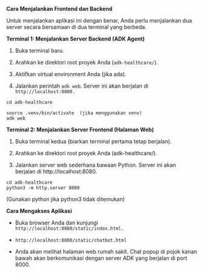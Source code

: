 **Cara Menjalankan Frontend dan Backend**

Untuk menjalankan aplikasi ini dengan benar, Anda perlu menjalankan dua server secara bersamaan di dua terminal yang berbeda.

**Terminal 1: Menjalankan Server Backend (ADK Agent)**

1. Buka terminal baru.

2. Arahkan ke direktori root proyek Anda (`adk-healthcare/`).

3. Aktifkan virtual environment Anda (jika ada).

4. Jalankan perintah `adk web`. Server ini akan berjalan di `http://localhost:8000.`

```
cd adk-healthcare

source .venv/bin/activate  (jika menggunakan venv)
adk web
```

**Terminal 2: Menjalankan Server Frontend (Halaman Web)**

1. Buka terminal kedua (biarkan terminal pertama tetap berjalan).

2. Arahkan ke direktori root proyek Anda (adk-healthcare/).

3. Jalankan server web sederhana bawaan Python. Server ini akan berjalan di http://localhost:8080.

```
cd adk-healthcare
python3 -m http.server 8080
```

(Gunakan python jika python3 tidak ditemukan)

**Cara Mengakses Aplikasi**

- Buka browser Anda dan kunjungi `http://localhost:8080/static/index.html.`

- `http://localhost:8080/static/chatbot.html`

- Anda akan melihat halaman web rumah sakit. Chat popup di pojok kanan bawah akan berkomunikasi dengan server ADK yang berjalan di port 8000.